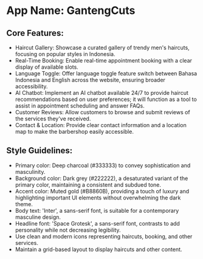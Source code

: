 # **App Name**: GantengCuts

## Core Features:

- Haircut Gallery: Showcase a curated gallery of trendy men's haircuts, focusing on popular styles in Indonesia.
- Real-Time Booking: Enable real-time appointment booking with a clear display of available slots.
- Language Toggle: Offer language toggle feature switch between Bahasa Indonesia and English across the website, ensuring broader accessibility.
- AI Chatbot: Implement an AI chatbot available 24/7 to provide haircut recommendations based on user preferences; it will function as a tool to assist in appointment scheduling and answer FAQs.
- Customer Reviews: Allow customers to browse and submit reviews of the services they've received.
- Contact & Location: Provide clear contact information and a location map to make the barbershop easily accessible.

## Style Guidelines:

- Primary color: Deep charcoal (#333333) to convey sophistication and masculinity.
- Background color: Dark grey (#222222), a desaturated variant of the primary color, maintaining a consistent and subdued tone.
- Accent color: Muted gold (#B8860B), providing a touch of luxury and highlighting important UI elements without overwhelming the dark theme.
- Body text: 'Inter', a sans-serif font, is suitable for a contemporary masculine design.
- Headline font: 'Space Grotesk', a sans-serif font, contrasts to add personality while not decreasing legibility.
- Use clean and modern icons representing haircuts, booking, and other services.
- Maintain a grid-based layout to display haircuts and other content.